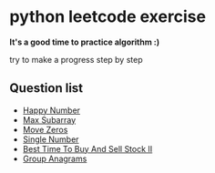 # python leetcode exercise

**It's a good time to practice algorithm :)**

try to make a progress step by step

## Question list
- [Happy Number](./happyNumber.py)
- [Max Subarray](./maxSubarray.py)
- [Move Zeros](./moveZeros.py)
- [Single Number](./singleNumber.py)
- [Best Time To Buy And Sell Stock II](./bestTimeToBuyAndSellStockII.py)
- [Group Anagrams](./groupAnagrams.py)